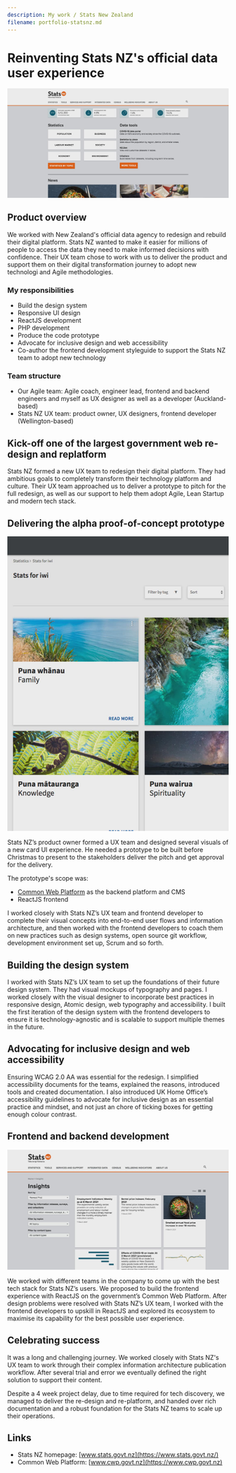 ```yaml
---
description: My work / Stats New Zealand
filename: portfolio-statsnz.md
---
```


# Reinventing Stats NZ's official data user experience

![Stats NZ's homepage](../images/statsnz-homepage.jpg)

## Product overview

We worked with New Zealand's official data agency to redesign and rebuild their digital platform. Stats NZ wanted to make it easier for millions of people to access the data they need to make informed decisions with confidence. Their UX team chose to work with us to deliver the product and support them on their digital transformation journey to adopt new technologi and Agile methodologies.

### My responsibilities

- Build the design system
- Responsive UI design
- ReactJS development
- PHP development
- Produce the code prototype
- Advocate for inclusive design and web accessibility
- Co-author the frontend development styleguide to support the Stats NZ team to adopt new technology

### Team structure

- Our Agile team: Agile coach, engineer lead, frontend and backend engineers and myself as UX designer as well as a developer (Auckland-based)
- Stats NZ UX team: product owner, UX designers, frontend developer (Wellington-based)

## Kick-off one of the largest government web re-design and replatform

Stats NZ formed a new UX team to redesign their digital platform. They had ambitious goals to completely transform their technology platform and culture. Their UX team approached us to deliver a prototype to pitch for the full redesign, as well as our support to help them adopt Agile, Lean Startup and modern tech stack.

## Delivering the alpha proof-of-concept prototype

![The first code prototype built for Stats NZ. The frontend experience was built in ReactJS and integrated with the Common Web Platform](../images/statsnz-experiment.jpg)

Stats NZ’s product owner formed a UX team and designed several visuals of a new card UI experience. He needed a prototype to be built before Christmas to present to the stakeholders deliver the pitch and get approval for the delivery.

The prototype's scope was:

- [Common Web Platform](https://www.cwp.govt.nz) as the backend platform and CMS
- ReactJS frontend

I worked closely with Stats NZ’s UX team and frontend developer to complete their visual concepts into end-to-end user flows and information architecture, and then worked with the frontend developers to coach them on new practices such as design systems, open source git workflow, development environment set up, Scrum and so forth.

## Building the design system

I worked with Stats NZ’s UX team to set up the foundations of their future design system. They had visual mockups of typography and pages. I worked closely with the visual designer to incorporate best practices in responsive design, Atomic design, web typography and accessibility. I built the first iteration of the design system with the frontend developers to ensure it is technology-agnostic and is scalable to support multiple themes in the future.

## Advocating for inclusive design and web accessibility

Ensuring WCAG 2.0 AA was essential for the redesign. I simplified accessibility documents for the teams, explained the reasons, introduced tools and created documentation. I also introduced UK Home Office’s accessibility guidelines to advocate for inclusive design as an essential practice and mindset, and not just an chore of ticking boxes for getting enough colour contrast.

## Frontend and backend development

![One of the most challenge part of the project was to build the UX to support Stats NZ's information architecture and taxonomies. In addition to conventional sitetrees, content also needed to appear under different topics and content type filters, and they could appear as full pages or card snippets](../images/statsnz-taxonomy.jpg)

We worked with different teams in the company to come up with the best tech stack for Stats NZ’s users. We proposed to build the frontend experience with ReactJS on the government’s Common Web Platform. After design problems were resolved with Stats NZ’s UX team, I worked with the frontend developers to upskill in ReactJS and explored its ecosystem to maximise its capability for the best possible user experience.

## Celebrating success

It was a long and challenging journey. We worked closely with Stats NZ's UX team to work through their complex information architecture publication workflow. After several trial and error we eventually defined the right solution to support their content.

Despite a 4 week project delay, due to time required for tech discovery, we managed to deliver the re-design and re-platform, and handed over rich documentation and a robust foundation for the Stats NZ teams to scale up their operations.

## Links

- Stats NZ homepage: [www.stats.govt.nz](https://www.stats.govt.nz/)
- Common Web Platform: [www.cwp.govt.nz](https://www.cwp.govt.nz)
